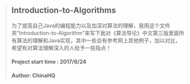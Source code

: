 >## Introduction-to-Algorithms
>
>为了提高自己Java的编程能力以及加深对算法的理解，我用这个文件夹“Introduction-to-Algorithm”来写下我对《算法导论》中文第三版里面所有算法的理解和Java实现，其中一些会有参考网上其他例子，加以对比，希望有对算法理解深入的人给予一些指点！
>
>#### Project start time : 2017/6/24
>
>#### Author: ChinaHQ
